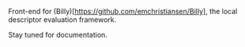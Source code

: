 Front-end for (Billy)[https://github.com/emchristiansen/Billy], the local descriptor evaluation framework.

Stay tuned for documentation.
